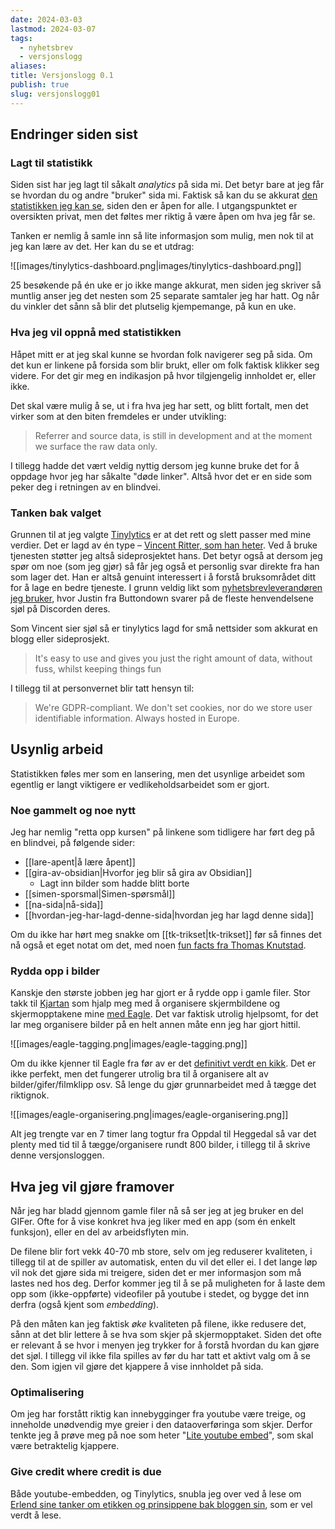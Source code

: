 ```yaml
---
date: 2024-03-03
lastmod: 2024-03-07
tags:
  - nyhetsbrev
  - versjonslogg
aliases: 
title: Versjonslogg 0.1
publish: true
slug: versjonslogg01
---
```


## Endringer siden sist

### Lagt til statistikk

Siden sist har jeg lagt til såkalt *analytics* på sida mi. Det betyr bare at jeg får se hvordan du og andre "bruker" sida mi. Faktisk så kan du se akkurat [den statistikken jeg kan se](https://tinylytics.app/public/CKdyz_jrTvmQLVm2ZY7e), siden den er åpen for alle. I utgangspunktet er oversikten privat, men det føltes mer riktig å være åpen om hva jeg får se.

Tanken er nemlig å samle inn så lite informasjon som mulig, men nok til at jeg kan lære av det. Her kan du se et utdrag:

![[images/tinylytics-dashboard.png|images/tinylytics-dashboard.png]]

25 besøkende på én uke er jo ikke mange akkurat, men siden jeg skriver så muntlig anser jeg det nesten som 25 separate samtaler jeg har hatt. Og når du vinkler det sånn så blir det plutselig kjempemange, på kun en uke.

### Hva jeg vil oppnå med statistikken

Håpet mitt er at jeg skal kunne se hvordan folk navigerer seg på sida. Om det kun er linkene på forsida som blir brukt, eller om folk faktisk klikker seg videre. For det gir meg en indikasjon på hvor tilgjengelig innholdet er, eller ikke.

Det skal være mulig å se, ut i fra hva jeg har sett, og blitt fortalt, men det virker som at den biten fremdeles er under utvikling:

> Referrer and source data, is still in development and at the moment we surface the raw data only.

I tillegg hadde det vært veldig nyttig dersom jeg kunne bruke det for å oppdage hvor jeg har såkalte "døde linker". Altså hvor det er en side som peker deg i retningen av en blindvei.

### Tanken bak valget

Grunnen til at jeg valgte [Tinylytics](https://tinylytics.app/home) er at det rett og slett passer med mine verdier. Det er lagd av én type – [Vincent Ritter, som han heter](https://vincentritter.com/projects/tinylytics). Ved å bruke tjenesten støtter jeg altså sideprosjektet hans. Det betyr også at dersom jeg spør om noe (som jeg gjør) så får jeg også et personlig svar direkte fra han som lager det. Han er altså genuint interessert i å forstå bruksområdet ditt for å lage en bedre tjeneste. I grunn veldig likt som [nyhetsbrevleverandøren jeg bruker](https://buttondown.email/), hvor Justin fra Buttondown svarer på de fleste henvendelsene sjøl på Discorden deres.

Som Vincent sier sjøl så er tinylytics lagd for små nettsider som akkurat en blogg eller sideprosjekt.

> It's easy to use and gives you just the right amount of data, without fuss, whilst keeping things fun

I tillegg til at personvernet blir tatt hensyn til:

> We're GDPR-compliant. We don't set cookies, nor do we store user identifiable information. Always hosted in Europe.

## Usynlig arbeid

Statistikken føles mer som en lansering, men det usynlige arbeidet som egentlig er langt viktigere er vedlikeholdsarbeidet som er gjort.

### Noe gammelt og noe nytt

Jeg har nemlig "retta opp kursen" på linkene som tidligere har ført deg på en blindvei, på følgende sider:
- [[lare-apent|å lære åpent]]
- [[gira-av-obsidian|Hvorfor jeg blir så gira av Obsidian]]
	- Lagt inn bilder som hadde blitt borte
- [[simen-sporsmal|Simen-spørsmål]]
- [[na-sida|nå-sida]]
- [[hvordan-jeg-har-lagd-denne-sida|hvordan jeg har lagd denne sida]]

Om du ikke har hørt meg snakke om [[tk-trikset|tk-trikset]] før så finnes det nå også et eget notat om det, med noen [fun facts fra Thomas Knutstad](https://www.linkedin.com/in/thomasknutstad/).

### Rydda opp i bilder

Kanskje den største jobben jeg har gjort er å rydde opp i gamle filer. Stor takk til [Kjartan](https://www.dovenpels.no/) som hjalp meg med å organisere skjermbildene og skjermopptakene mine [med Eagle](https://eagle.cool/). Det var faktisk utrolig hjelpsomt, for det lar meg organisere bilder på en helt annen måte enn jeg har gjort hittil.

![[images/eagle-tagging.png|images/eagle-tagging.png]]

Om du ikke kjenner til Eagle fra før av er det [definitivt verdt en kikk](https://www.youtube.com/watch?v=z9jxhN7dV-U&pp=ygUJZWFnbGUgYXBw). Det er ikke perfekt, men det fungerer utrolig bra til å organisere alt av bilder/gifer/filmklipp osv. Så lenge du gjør grunnarbeidet med å tægge det riktignok.

![[images/eagle-organisering.png|images/eagle-organisering.png]]

Alt jeg trengte var en 7 timer lang togtur fra Oppdal til Heggedal så var det plenty med tid til å tægge/organisere rundt 800 bilder, i tillegg til å skrive denne versjonsloggen.

## Hva jeg vil gjøre framover

Når jeg har bladd gjennom gamle filer nå så ser jeg at jeg bruker en del GIFer. Ofte for å vise konkret hva jeg liker med en app (som én enkelt funksjon), eller en del av arbeidsflyten min.

De filene blir fort vekk 40-70 mb store, selv om jeg reduserer kvaliteten, i tillegg til at de spiller av automatisk, enten du vil det eller ei. I det lange løp vil nok det gjøre sida mi treigere, siden det er mer informasjon som må lastes ned hos deg. Derfor kommer jeg til å se på muligheten for å laste dem opp som (ikke-oppførte) videofiler på youtube i stedet, og bygge det inn derfra (også kjent som *embedding*).

På den måten kan jeg faktisk *øke* kvaliteten på filene, ikke redusere det, sånn at det blir lettere å se hva som skjer på skjermopptaket. Siden det ofte er relevant å se hvor i menyen jeg trykker for å forstå hvordan du kan gjøre det sjøl. I tillegg vil ikke fila spilles av før du har tatt et aktivt valg om å se den. Som igjen vil gjøre det kjappere å vise innholdet på sida.

### Optimalisering

Om jeg har forstått riktig kan innebygginger fra youtube være treige, og inneholde unødvendig mye greier i den dataoverføringa som skjer. Derfor tenkte jeg å prøve meg på noe som heter "[Lite youtube embed](https://github.com/paulirish/lite-youtube-embed)", som skal være betraktelig kjappere.

### Give credit where credit is due

Både youtube-embedden, og Tinylytics, snubla jeg over ved å lese om [Erlend sine tanker om etikken og prinsippene bak bloggen sin](https://havn.blog/2024/02/20/the-ethics-and.html), som er vel verdt å lese.
